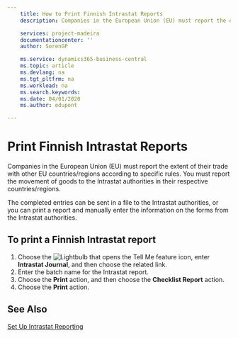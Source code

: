```yaml
---
    title: How to Print Finnish Intrastat Reports
    description: Companies in the European Union (EU) must report the extent of their trade with other EU countries/regions according to specific rules. You must report the movement of goods to the Intrastat authorities in their respective countries/regions.

    services: project-madeira 
    documentationcenter: ''
    author: SorenGP

    ms.service: dynamics365-business-central
    ms.topic: article
    ms.devlang: na
    ms.tgt_pltfrm: na
    ms.workload: na
    ms.search.keywords:
    ms.date: 04/01/2020
    ms.author: edupont

---
```

# Print Finnish Intrastat Reports
Companies in the European Union (EU) must report the extent of their trade with other EU countries/regions according to specific rules. You must report the movement of goods to the Intrastat authorities in their respective countries/regions.  

The completed entries can be sent in a file to the Intrastat authorities, or you can print a report and manually enter the information on the forms from the Intrastat authorities.  

## To print a Finnish Intrastat report  

1.  Choose the ![Lightbulb that opens the Tell Me feature](../../media/ui-search/search_small.png "Tell me what you want to do") icon, enter **Intrastat Journal**, and then choose the related link.  
2.  Enter the batch name for the Intrastat report.  
3.  Choose the **Print** action, and then choose the **Checklist Report** action.  
4.  Choose the **Print** action.  

## See Also  
 [Set Up Intrastat Reporting](../../finance-how-setup-report-intrastat.md)

